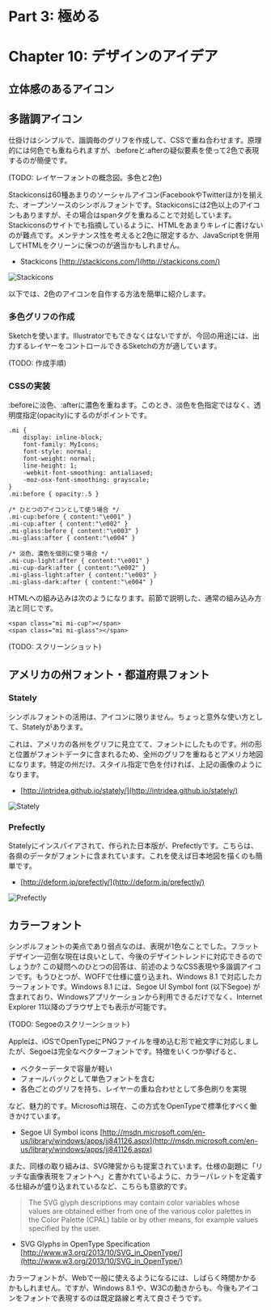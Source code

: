 # Part 3: 極める


# Chapter 10: デザインのアイデア


## 立体感のあるアイコン


## 多諧調アイコン

仕掛けはシンプルで、諧調毎のグリフを作成して、CSSで重ね合わせます。原理的には何色でも重ねられますが、:beforeと:afterの疑似要素を使って2色で表現するのが簡便です。

(TODO: レイヤーフォントの概念図。多色と2色)

Stackiconsは60種あまりのソーシャルアイコン(FacebookやTwitterほか)を揃えた、オープンソースのシンボルフォントです。Stackiconsには2色以上のアイコンもありますが、その場合はspanタグを重ねることで対処しています。Stackiconsのサイトでも指摘しているように、HTMLをあまりキレイに書けないのが難点です。メンテナンス性を考えると2色に限定するか、JavaScriptを併用してHTMLをクリーンに保つのが適当かもしれません。

- Stackicons [http://stackicons.com/](http://stackicons.com/)

![Stackicons](../images/stackicons.png)

以下では、2色のアイコンを自作する方法を簡単に紹介します。


### 多色グリフの作成

Sketchを使います。Illustratorでもできなくはないですが、今回の用途には、出力するレイヤーをコントロールできるSketchの方が適しています。

(TODO: 作成手順)

### CSSの実装

:beforeに淡色、:afterに濃色を重ねます。このとき、淡色を色指定ではなく、透明度指定(opacity)にするのがポイントです。

	.mi {
		display: inline-block;
		font-family: MyIcons;
		font-style: normal;
		font-weight: normal;
		line-height: 1;
		-webkit-font-smoothing: antialiased;
		-moz-osx-font-smoothing: grayscale;
	}
	.mi:before { opacity:.5 }
	
	/* ひとつのアイコンとして使う場合 */
	.mi-cup:before { content:"\e001" }
	.mi-cup:after { content:"\e002" }
	.mi-glass:before { content:"\e003" }
	.mi-glass:after { content:"\e004" }
	
	/* 淡色、濃色を個別に使う場合 */
	.mi-cup-light:after { content:"\e001" }
	.mi-cup-dark:after { content:"\e002" }
	.mi-glass-light:after { content:"\e003" }
	.mi-glass-dark:after { content:"\e004" }

HTMLへの組み込みは次のようになります。前節で説明した、通常の組み込み方法と同じです。

	<span class="mi mi-cup"></span>
	<span class="mi mi-glass"></span>

(TODO: スクリーンショット)


## アメリカの州フォント・都道府県フォント

### Stately

シンボルフォントの活用は、アイコンに限りません。ちょっと意外な使い方として、Statelyがあります。

これは、アメリカの各州をグリフに見立てて、フォントにしたものです。州の形と位置がフォントデータに含まれるため、全州のグリフを重ねるとアメリカ地図になります。特定の州だけ、スタイル指定で色を付ければ、上記の画像のようになります。

- [http://intridea.github.io/stately/](http://intridea.github.io/stately/)

![Stately](../images/stately.png)


### Prefectly

Statelyにインスパイアされて、作られた日本版が、Prefectlyです。こちらは、各県のデータがフォントに含まれています。これを使えば日本地図を描くのも簡単です。

- [http://deform.jp/prefectly/](http://deform.jp/prefectly/)

![Prefectly](../images/prefectly.png)


## カラーフォント

シンボルフォントの美点であり弱点なのは、表現が1色なことでした。フラットデザイン一辺倒な現在は良いとして、今後のデザイントレンドに対応できるのでしょうか? この疑問へのひとつの回答は、前述のようなCSS表現や多諧調アイコンです。もうひとつが、WOFFで仕様に盛り込まれ、Windows 8.1 で対応したカラーフォントです。Windows 8.1 には、Segoe UI Symbol font (以下Segoe) が含まれており、Windowsアプリケーションから利用できるだけでなく、Internet Explorer 11以降のブラウザ上でも表示が可能です。

(TODO: Segoeのスクリーンショット)

Appleは、iOSでOpenTypeにPNGファイルを埋め込む形で絵文字に対応しましたが、Segoeは完全なベクターフォントです。特徴をいくつか挙げると、

- ベクターデータで容量が軽い
- フォールバックとして単色フォントを含む
- 各色ごとのグリフを持ち、レイヤーの重ね合わせとして多色刷りを実現

など、魅力的です。Microsoftは現在、この方式をOpenTypeで標準化すべく働きかけています。

- Segoe UI Symbol icons [http://msdn.microsoft.com/en-us/library/windows/apps/jj841126.aspx](http://msdn.microsoft.com/en-us/library/windows/apps/jj841126.aspx)

また、同様の取り組みは、SVG陣営からも提案されています。仕様の副題に「リッチな画像表現をフォントへ」と書かれているように、カラーパレットを定義する仕組みが盛り込まれているなど、こちらも意欲的です。

> The SVG glyph descriptions may contain color variables whose values are obtained either from one of the various color palettes in the Color Palette (CPAL) table or by other means, for example values specified by the user.

- SVG Glyphs in OpenType Specification [http://www.w3.org/2013/10/SVG_in_OpenType/](http://www.w3.org/2013/10/SVG_in_OpenType/)

カラーフォントが、Webで一般に使えるようになるには、しばらく時間かかるかもしれません。ですが、Windows 8.1 や、W3Cの動きからも、今後もアイコンをフォントで表現するのは既定路線と考えて良さそうです。

